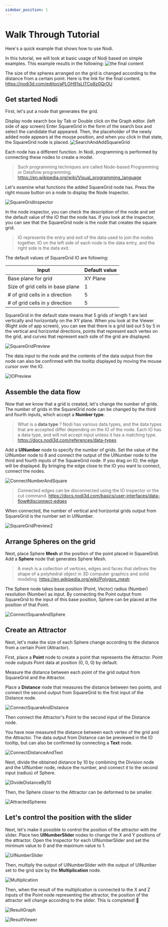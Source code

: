 ```yaml
---
sidebar_position: 1
---
```


# Walk Through Tutorial

Here's a quick example that shows how to use Nodi.

In this tutorial, we will look at basic usage of Nodi based on simple examples. 
This example results in the following:
![the final content](/img/user/basics/walk-through/Header.png)

The size of the spheres arranged on the grid is changed according to the distance from a certain point.
Here is the link for the final content. https://nodi3d.com/editor/aPLOH91sLtTCp8z0QrOU 

## Get started Nodi

First, let's put a node that generates the grid.

Display node search box by Tab or Double click on the Graph editor. (left side of app screen)
Enter SquareGrid in the form of the search box and select the candidate that appeared.
Then, the placeholder of the newly added node appears at the mouse position, and when you click in that state, the SquareGrid node is placed.
![SearchAndAddSquareGrid](/img/user/basics/walk-through/SearchAndAddSquareGrid.gif)

Each node has a different function. In Nodi, programming is performed by connecting these nodes to create a model.

> Such programming techniques are called Node-based Programming or Dataflow programming.
> https://en.wikipedia.org/wiki/Visual_programming_language

Let's examine what functions the added SquareGrid node has. Press the right mouse button on a node to display the Node Inspector.

![SquareGridInspector](/img/user/basics/walk-through/SquareGridInspector.png)

In the node inspector, you can check the description of the node and set the default value of the IO that the node has.
If you look at the inspector, you can see that the SquareGrid node is the node that creates the square grid.

> IO represents the entry and exit of the data used to join the nodes together.  IO on the left side of each node is the data entry, and the right side is the data exit.

The default values of SquareGrid IO are following:

| Input | Default value |
| ---- | ---- |
| Base plane for grid | XY Plane |
| Size of grid cells in base plane | 1 |
| # of grid cells in x direction | 5 |
| # of grid cells in y direction | 5 | 

SquareGrid in the default state means that 5 grids of length 1 are laid vertically and horizontally on the XY plane.
When you look at the Viewer (Right side of app screen), you can see that there is a grid laid out 5 by 5 in the vertical and horizontal directions, points that represent each vertex on the grid, and curves that represent each side of the grid are displayed.

![SquareGridPreview](/img/user/basics/walk-through/SquareGridPreview.png)

The data input to the node and the contents of the data output from the node can also be confirmed with the tooltip displayed by moving the mouse cursor over the IO.

![IOPreview](/img/user/basics/walk-through/IOPreview.gif)

## Assemble the data flow

Now that we know that a grid is created, let's change the number of grids.
The number of grids in the SquareGrid node can be changed by the third and fourth inputs, which accept a **Number type**.

> What is a **data type** ?
> Nodi has various data types, and the data types that are accepted differ depending on the IO of the node.
> Each IO has a data type, and will not accept input unless it has a matching type.
> https://docs.nodi3d.com/references/data-types

Add a **UINumber** node to specify the number of grids.
Set the value of the UINumber node to 8 and connect the output of the UINumber node to the third and fourth inputs of the SquareGrid node. 
If you drag on IO, the edge will be displayed. By bringing the edge close to the IO you want to connect, connect the nodes.

![ConnectNumberAndSquare](/img/user/basics/walk-through/ConnectNumberAndSquare.gif)

> Connected edges can be disconnected using the IO inspector or the cut command.
> https://docs.nodi3d.com/basics/user-interfaces/data-flow#disconnect-edges

When connected, the number of vertical and horizontal grids output from SquareGrid is the number set in UINumber.

![SquareGridPreview2](/img/user/basics/walk-through/SquareGridPreview2.png)

## Arrange Spheres on the grid

Next, place Sphere **Mesh** at the position of the point placed in SquareGrid. 
Add a **Sphere** node that generates Sphere Mesh.

> A mesh is a collection of vertices, edges and faces that defines the shape of a polyhedral object in 3D computer graphics and solid modeling.
> https://en.wikipedia.org/wiki/Polygon_mesh

The Sphere node takes base position (Point, Vector) radius (Number) resolution (Number) as input.
By connecting the Point output from SquareGrid to the input of this base position, Sphere can be placed at the position of that Point.

![ConnectSquareAndSphere](/img/user/basics/walk-through/ConnectSquareAndSphere.png)

## Create an Attractor

Next, let's make the size of each Sphere change according to the distance from a certain Point (Attractor).

First, place a **Point** node to create a point that represents the Attractor.
Point node outputs Point data at position (0, 0, 0) by default.

Measure the distance between each point of the grid output from SquareGrid and the Attractor. 

Place a **Distance** node that measures the distance between two points, and connect the second output from SquareGrid to the first input of the Distance node. 

![ConnectSquareAndDistance](/img/user/basics/walk-through/ConnectSquareAndDistance.png)

Then connect the Attractor's Point to the second input of the Distance node. 

You have now measured the distance between each vertex of the grid and the Attractor.
The data output from Distance can be previewed in the IO tooltip, but can also be confirmed by connecting a **Text** node.

![ConnectDistanceAndText](/img/user/basics/walk-through/ConnectDistanceAndText.png)

Next, divide the obtained distance by 10 by combining the Division node and the UINumber node, reduce the number, and connect it to the second input (radius) of Sphere.

![DivideDistanceBy10](/img/user/basics/walk-through/DivideDistanceBy10.png)

Then, the Sphere closer to the Attractor can be deformed to be smaller.

![AttractedSpheres](/img/user/basics/walk-through/AttractedSpheres.png)

## Let's control the position with the slider

Next, let's make it possible to control the position of the attractor with the slider. 
Place two **UINumberSlider** nodes to change the X and Y positions of the attractor. 
Open the Inspector for each UINumberSlider and set the minimum value to 0 and the maximum value to 1.

![UINumberSlider](/img/user/basics/walk-through/a4290ca91d4853463444601c27b35540.png)

Then, multiply the output of UINumberSlider with the output of UINumber set to the grid size by the **Multiplication** node.

![Multiplication](/img/user/basics/walk-through/MultiplyNumberAndNumberSlider.png)

Then, when the result of the multiplication is connected to the X and Z inputs of the Point node representing the attractor, the position of the attractor will change according to the slider. 
This is completed! 👏

![ResultGraph](/img/user/basics/walk-through/ResultGraph.png)

![ResultViewer](/img/user/basics/walk-through/ResultViewer.gif)
